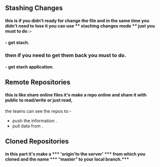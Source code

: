## Stashing Changes
#### this is  if you didn't ready for change the file and in the same time you didn't need to lose it you can use ** staching changes mode ** just you must to do :-
#### - get stach.

### then if you need to get them back you must to do.

#### - get stach application.

## Remote Repositories

#### this is like share online files it's make a repo online and share it with public to read/write or just read, 
the teams can see the repos to:-
-  push the information .
- pull data from . 

## Cloned Repositories
#### in this part it's make a *** 'origin'to the server' *** from which you cloned and the name *** “master” to your local branch.***